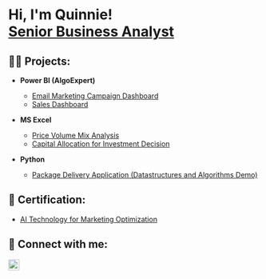 <h1>Hi, I'm Quinnie! <br/> <a href="https://www.linkedin.com/in/quynhtruong/">Senior Business Analyst</a></h1>

<h2>👨‍💻  Projects:</h2>

- <b>Power BI (AlgoExpert)</b>
  - [Email Marketing Campaign Dashboard](https://github.com/joshmadakor1/Algorithms-Practice)
  - [Sales Dashboard](https://github.com/joshmadakor1/Algorithms-Practice)

- <b>MS Excel</b>
  - [Price Volume Mix Analysis](https://github.com/joshmadakor1/EncrypterPOC)
  - [Capital Allocation for Investment Decision](https://github.com/joshmadakor1/EncrypterPOC)

- <b>Python</b>
  - [Package Delivery Application (Datastructures and Algorithms Demo)](https://github.com/joshmadakor1/Package-Delivery-Pathfinding-Algorithm)

<h2>📜  Certification:</h2>

  - [AI Technology for Marketing Optimization](https://github.com/joshmadakor1/Algorithms-Practice)
  
<h2> 🤳 Connect with me:</h2>

[<img align="left" alt="Quynh Truong | LinkedIn" width="22px" src="https://cdn.jsdelivr.net/npm/simple-icons@v3/icons/linkedin.svg" />][linkedin]

[linkedin]: https://linkedin.com/in/quynhtruong

<!--
**Quinnie-hello/Quinnie-hello** is a ✨ _special_ ✨ repository because its `README.md` (this file) appears on your GitHub profile.


